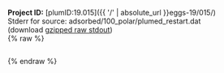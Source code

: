 **Project ID:** [plumID:19.015]({{ '/' | absolute_url }}eggs-19/015/)  
Stderr for source:  adsorbed/100_polar/plumed_restart.dat   
(download [gzipped raw stdout](plumed_restart.dat.plumed.stdout.txt.gz))  
{% raw %}
<pre>
</pre>
{% endraw %}
